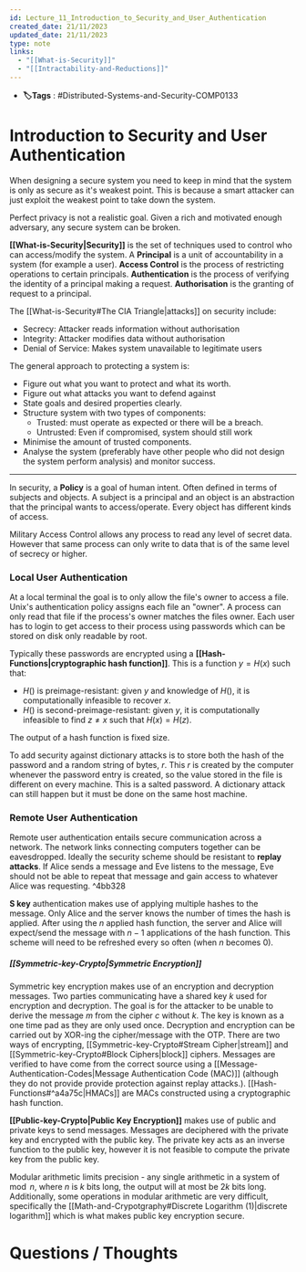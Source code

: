 ```yaml
---
id: Lecture_11_Introduction_to_Security_and_User_Authentication
created_date: 21/11/2023
updated_date: 21/11/2023
type: note
links:
  - "[[What-is-Security]]"
  - "[[Intractability-and-Reductions]]"
---
```

* **🏷️Tags** : #Distributed-Systems-and-Security-COMP0133 
# Introduction to Security and User Authentication
 
When designing a secure system you need to keep in mind that the system is only as secure as it's weakest point. This is because a smart attacker can just exploit the weakest point to take down the system.

Perfect privacy is not a realistic goal. Given a rich and motivated enough adversary, any secure system can be broken.

**[[What-is-Security|Security]]** is the set of techniques used to control who can access/modify the system. A **Principal** is a unit of accountability in a system (for example a user). **Access Control** is the process of restricting operations to certain principals. **Authentication** is the process of verifying the identity of a principal making a request. **Authorisation** is the granting of request to a principal.

The [[What-is-Security#The CIA Triangle|attacks]] on security include:
* Secrecy: Attacker reads information without authorisation
* Integrity: Attacker modifies data without authorisation
* Denial of Service: Makes system unavailable to legitimate users

The general approach to protecting a system is:
* Figure out what you want to protect and what its worth.
* Figure out what attacks you want to defend against
* State goals and desired properties clearly.
* Structure system with two types of components:
	* Trusted: must operate as expected or there will be a breach.
	* Untrusted: Even if compromised, system should still work
* Minimise the amount of trusted components.
* Analyse the system (preferably have other people who did not design the system perform analysis) and monitor success.

---

In security, a **Policy** is a goal of human intent. Often defined in terms of subjects and objects. A subject is a principal and an object is an abstraction that the principal wants to access/operate. Every object has different kinds of access.

Military Access Control allows any process to read any level of secret data. However that same process can only write to data that is of the same level of secrecy or higher.

### Local User Authentication

At a local terminal the goal is to only allow the file's owner to access a file. Unix's authentication policy assigns each file an "owner". A process can only read that file if the process's owner matches the files owner. Each user has to login to get access to their process using passwords which can be stored on disk only readable by root. 

Typically these passwords are encrypted using a **[[Hash-Functions|cryptographic hash function]]**. This is a function $y = H(x)$ such that:
* $H()$ is preimage-resistant: given $y$ and knowledge of $H()$, it is computationally infeasible to recover $x$.
* $H()$ is second-preimage-resistant: given $y$, it is computationally infeasible to find $z\neq x$ such that $H(x) = H(z)$. 

The output of a hash function is fixed size.

To add security against dictionary attacks is to store both the hash of the password and a random string of bytes, $r$. This $r$ is created by the computer whenever the password entry is created, so the value stored in the file is different on every machine. This is a salted password. A dictionary attack can still happen but it must be done on the same host machine.

### Remote User Authentication

Remote user authentication entails secure communication across a network. The network links connecting computers together can be eavesdropped. Ideally the security scheme should be resistant to **replay attacks**. If Alice sends a message and Eve listens to the message, Eve should not be able to repeat that message and gain access to whatever Alice was requesting.  ^4bb328

**S key** authentication makes use of applying multiple hashes to the message. Only Alice and the server knows the number of times the hash is applied. After using the $n$ applied hash function, the server and Alice will expect/send the message with $n-1$ applications of the hash function. This scheme will need to be refreshed every so often (when $n$ becomes 0).

##### [[Symmetric-key-Crypto|Symmetric Encryption]]

Symmetric key encryption makes use of an encryption and decryption messages. Two parties communicating have a shared key $k$ used for encryption and decryption. The goal is for the attacker to be unable to derive the message $m$ from the cipher $c$ without $k$. The key is known as a one time pad as they are only used once. Decryption and encryption can be carried out by XOR-ing the cipher/message with the OTP. There are two ways of encrypting, [[Symmetric-key-Crypto#Stream Cipher|stream]] and [[Symmetric-key-Crypto#Block Ciphers|block]] ciphers. Messages are verified to have come from the correct source using a [[Message-Authentication-Codes|Message Authentication Code (MAC)]] (although they do not provide provide protection against replay attacks.). [[Hash-Functions#^a4a75c|HMACs]] are MACs constructed using a cryptographic hash function.

**[[Public-key-Crypto|Public Key Encryption]]** makes use of public and private keys to send messages. Messages are deciphered with the private key and encrypted with the public key. The private key acts as an inverse function to the public key, however it is not feasible to compute the private key from the public key. 

Modular arithmetic limits precision - any single arithmetic in a system of $\mod n$, where $n$ is $k$ bits long, the output will at most be $2k$ bits long. Additionally, some operations in modular arithmetic are very difficult, specifically the [[Math-and-Crypotgraphy#Discrete Logarithm (1)|discrete logarithm]] which is what makes public key encryption secure.




# Questions / Thoughts